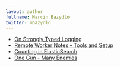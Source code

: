 ```yaml
---
layout: author
fullname: Marcin Bazydlo
twitter: mbazydlo
---
```



* <a href="/blog/2015/01/23/on-strongly-typed-logging/">On Strongly Typed Logging</a>
* <a href="/blog/2014/04/29/remote-worker-notes-tools-and-setup/">Remote Worker Notes &ndash; Tools and Setup</a>
* <a href="/blog/2013/09/11/counting-in-elastic-search/">Counting in ElasticSearch</a>
* <a href="/blog/2013/07/24/one-gun-many-enemies/">One Gun - Many Enemies</a>
